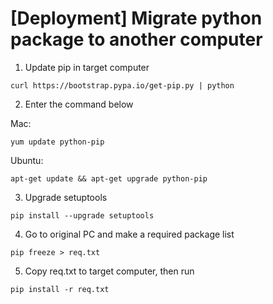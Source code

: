 # [Deployment] Migrate python package to another computer

1. Update pip in target computer

```
curl https://bootstrap.pypa.io/get-pip.py | python
```

2. Enter the command below

Mac:
```
yum update python-pip
```

Ubuntu:
```
apt-get update && apt-get upgrade python-pip
```
  
3. Upgrade setuptools

```
pip install --upgrade setuptools
```

4. Go to original PC and make a required package list
 
```
pip freeze > req.txt
```
 
5. Copy req.txt to target computer, then run

```
pip install -r req.txt
```
